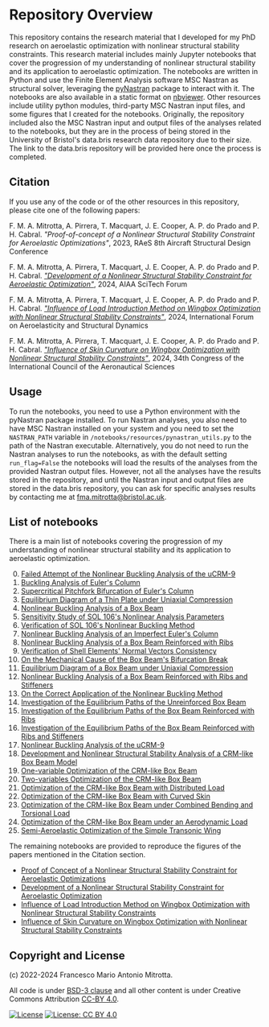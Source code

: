 # Repository Overview #

This repository contains the research material that I developed for my PhD research on aeroelastic optimization with nonlinear structural stability constraints. This research material includes mainly Jupyter notebooks that cover the progression of my understanding of nonlinear structural stability and its application to aeroelastic optimization. The notebooks are written in Python and use the Finite Element Analysis software MSC Nastran as structural solver, leveraging the [pyNastran](https://github.com/SteveDoyle2/pyNastran) package to interact with it. The notebooks are also available in a static format on [nbviewer](https://nbviewer.org/github/fmamitrotta/nonlinear-structural-stability-notebooks). Other resources include utility python modules, third-party MSC Nastran input files, and some figures that I created for the notebooks. Originally, the repository included also the MSC Nastran input and output files of the analyses related to the notebooks, but they are in the process of being stored in the University of Bristol's data.bris research data repository due to their size. The link to the data.bris repository will be provided here once the process is completed.

## Citation

If you use any of the code or of the other resources in this repository, please cite one of the following papers:

F. M. A. Mitrotta, A. Pirrera, T. Macquart, J. E. Cooper, A. P. do Prado and P. H. Cabral. _"Proof-of-concept of a Nonlinear Structural Stability Constraint for Aeroelastic Optimizations"_, 2023, RAeS 8th Aircraft Structural Design Conference

F. M. A. Mitrotta, A. Pirrera, T. Macquart, J. E. Cooper, A. P. do Prado and P. H. Cabral. [_"Development of a Nonlinear Structural Stability Constraint for Aeroelastic Optimization"_](https://doi.org/10.2514/6.2024-2412), 2024, AIAA SciTech Forum

F. M. A. Mitrotta, A. Pirrera, T. Macquart, J. E. Cooper, A. P. do Prado and P. H. Cabral. [_"Influence of Load Introduction Method on Wingbox Optimization with Nonlinear Structural Stability Constraints"_](https://conf.ifasd2024.nl/proceedings/documents/31.pdf), 2024, International Forum on Aeroelasticity and Structural Dynamics

F. M. A. Mitrotta, A. Pirrera, T. Macquart, J. E. Cooper, A. P. do Prado and P. H. Cabral. [_"Influence of Skin Curvature on Wingbox Optimization with Nonlinear Structural Stability Constraints"_](https://www.icas.org/icas_archive/icas2024/data/papers/icas2024_0114_paper.pdf), 2024, 34th Congress of the International Council of the Aeronautical Sciences


## Usage

To run the notebooks, you need to use a Python environment with the pyNastran package installed. To run Nastran analyses, you also need to have MSC Nastran installed on your system and you need to set the `NASTRAN_PATH` variable in `/notebooks/resources/pynastran_utils.py` to the path of the Nastran executable. Alternatively, you do not need to run the Nastran analyses to run the notebooks, as with the default setting `run_flag=False` the notebooks will load the results of the analyses from the provided Nastran output files. However, not all the analyses have the results stored in the repository, and until the Nastran input and output files are stored in the data.bris repository, you can ask for specific analyses results by contacting me at [fma.mitrotta@bristol.ac.uk](mailto:fma.mitrotta@bristol.ac.uk).

## List of notebooks

There is a main list of notebooks covering the progression of my understanding of nonlinear structural stability and its application to aeroelastic optimization.

0. [Failed Attempt of the Nonlinear Buckling Analysis of the uCRM-9](https://nbviewer.org/github/fmamitrotta/nonlinear-structural-stability-notebooks/blob/main/notebooks/00_Failed_Attempt_of_the_Nonlinear_Buckling_Analysis_of_the_uCRM-9.ipynb)
1. [Buckling Analysis of Euler's Column](https://nbviewer.org/github/fmamitrotta/nonlinear-structural-stability-notebooks/blob/main/notebooks/01_Buckling_Analysis_of_Euler_Column.ipynb)
2. [Supercritical Pitchfork Bifurcation of Euler's Column](https://nbviewer.org/github/fmamitrotta/nonlinear-structural-stability-notebooks/blob/main/notebooks/02_Supercritical_Pitchfork_Bifurcation_of_Euler_Column.ipynb)
3. [Equilibrium Diagram of a Thin Plate under Uniaxial Compression](https://nbviewer.org/github/fmamitrotta/nonlinear-structural-stability-notebooks/blob/main/notebooks/03_Equilibrium_Diagram_of_a_Thin_Plate_under_Uniaxial_Compression.ipynb)
4. [Nonlinear Buckling Analysis of a Box Beam](https://nbviewer.org/github/fmamitrotta/nonlinear-structural-stability-notebooks/blob/main/notebooks/04_Nonlinear_Buckling_Analysis_of_a_Box_Beam.ipynb)
5. [Sensitivity Study of SOL 106's Nonlinear Analysis Parameters](https://nbviewer.org/github/fmamitrotta/nonlinear-structural-stability-notebooks/blob/main/notebooks/05_Sensitivity_Study_of_SOL_106_Nonlinear_Analysis_Parameters.ipynb)
6. [Verification of SOL 106's Nonlinear Buckling Method](https://nbviewer.org/github/fmamitrotta/nonlinear-structural-stability-notebooks/blob/main/notebooks/06_Verification_of_SOL_106_Nonlinear_Buckling_Method.ipynb)
7. [Nonlinear Buckling Analysis of an Imperfect Euler's Column](https://nbviewer.org/github/fmamitrotta/nonlinear-structural-stability-notebooks/blob/main/notebooks/07_Nonlinear_Buckling_Analysis_of_an_Imperfect_Euler_Column.ipynb)
8. [Nonlinear Buckling Analysis of a Box Beam Reinforced with Ribs](https://nbviewer.org/github/fmamitrotta/nonlinear-structural-stability-notebooks/blob/main/notebooks/08_Nonlinear_Buckling_Analysis_of_a_Box_Beam_Reinforced_with_Ribs.ipynb)
9. [Verification of Shell Elements' Normal Vectors Consistency](https://nbviewer.org/github/fmamitrotta/nonlinear-structural-stability-notebooks/blob/main/notebooks/09_Verification_of_Shell_Elements_Normal_Vectors_Consistency.ipynb)
10. [On the Mechanical Cause of the Box Beam's Bifurcation Break](https://nbviewer.org/github/fmamitrotta/nonlinear-structural-stability-notebooks/blob/main/notebooks/10_On_the_Mechanical_Cause_of_the_Box_Beam_Bifurcation_Break.ipynb)
11. [Equilibrium Diagram of a Box Beam under Uniaxial Compression](https://nbviewer.org/github/fmamitrotta/nonlinear-structural-stability-notebooks/blob/main/notebooks/11_Equilibrium_Diagram_of_a_Box_Beam_Under_Uniaxial_Compression.ipynb)
12. [Nonlinear Buckling Analysis of a Box Beam Reinforced with Ribs and Stiffeners](https://nbviewer.org/github/fmamitrotta/nonlinear-structural-stability-notebooks/blob/main/notebooks/12_Nonlinear_Buckling_Analysis_of_a_Box_Beam_Reinforced_with_Ribs_and_Stiffeners.ipynb)
13. [On the Correct Application of the Nonlinear Buckling Method](https://nbviewer.org/github/fmamitrotta/nonlinear-structural-stability-notebooks/blob/main/notebooks/13_On_the_Correct_Application_of_the_Nonlinear_Buckling_Method.ipynb)
14. [Investigation of the Equilibrium Paths of the Unreinforced Box Beam](https://nbviewer.org/github/fmamitrotta/nonlinear-structural-stability-notebooks/blob/main/notebooks/14_Investigation_of_the_Equilibrium_Paths_of_the_Unreinforced_Box_Beam.ipynb)
15. [Investigation of the Equilibrium Paths of the Box Beam Reinforced with Ribs](https://nbviewer.org/github/fmamitrotta/nonlinear-structural-stability-notebooks/blob/main/notebooks/15_Investigation_of_the_Equilibrium_Paths_of_the_Box_Beam_Reinforced_with_Ribs.ipynb)
16. [Investigation of the Equilibrium Paths of the Box Beam Reinforced with Ribs and Stiffeners](https://nbviewer.org/github/fmamitrotta/nonlinear-structural-stability-notebooks/blob/main/notebooks/16_Investigation_of_the_Equilibrium_Paths_of_the_Box_Beam_Reinforced_with_Ribs_and_Stiffeners.ipynb)
17. [Nonlinear Buckling Analysis of the uCRM-9](https://nbviewer.org/github/fmamitrotta/nonlinear-structural-stability-notebooks/blob/main/notebooks/17_Nonlinear_Buckling_Analysis_of_the_uCRM-9.ipynb)
18. [Development and Nonlinear Structural Stability Analysis of a CRM-like Box Beam Model](https://nbviewer.org/github/fmamitrotta/nonlinear-structural-stability-notebooks/blob/main/notebooks/18_Development_and_Nonlinear_Structural_Stability_Analysis_of_a_CRM-like_Box_Beam_Model.ipynb)
19. [One-variable Optimization of the CRM-like Box Beam](https://nbviewer.org/github/fmamitrotta/nonlinear-structural-stability-notebooks/blob/main/notebooks/19_One-variable_Optimization_of_the_CRM-like_Box_Beam.ipynb)
20. [Two-variables Optimization of the CRM-like Box Beam](https://nbviewer.org/github/fmamitrotta/nonlinear-structural-stability-notebooks/blob/main/notebooks/20_Two-variables_Optimization_of_the_CRM-like_Box_Beam.ipynb)
21. [Optimization of the CRM-like Box Beam with Distributed Load](https://nbviewer.org/github/fmamitrotta/nonlinear-structural-stability-notebooks/blob/main/notebooks/21_Optimization_of_the_CRM-like_Box_Beam_with_Distributed_Load.ipynb)
22. [Optimization of the CRM-like Box Beam with Curved Skin](https://nbviewer.org/github/fmamitrotta/nonlinear-structural-stability-notebooks/blob/main/notebooks/22_Optimization_of_the_CRM-like_Box_Beam_with_Curved_Skin.ipynb)
23. [Optimization of the CRM-like Box Beam under Combined Bending and Torsional Load](https://nbviewer.org/github/fmamitrotta/nonlinear-structural-stability-notebooks/blob/main/notebooks/23_Optimization_of_the_CRM-like_Box_Beam_under_Combined_Bending_and_Torsional_Load.ipynb)
24. [Optimization of the CRM-like Box Beam under an Aerodynamic Load](https://nbviewer.org/github/fmamitrotta/nonlinear-structural-stability-notebooks/blob/main/notebooks/24_Optimization_of_the_CRM-like_Box_Beam_under_an_Aerodynamic_Load.ipynb)
25. [Semi-Aeroelastic Optimization of the Simple Transonic Wing](https://nbviewer.org/github/fmamitrotta/nonlinear-structural-stability-notebooks/blob/main/notebooks/25_Semi-Aeroelastic_Optimization_of_the_Simple_Transonic_Wing.ipynb)

The remaining notebooks are provided to reproduce the figures of the papers mentioned in the Citation section.

- [Proof of Concept of a Nonlinear Structural Stability Constraint for Aeroelastic Optimizations](https://nbviewer.org/github/fmamitrotta/nonlinear-structural-stability-notebooks/blob/main/notebooks/Proof_of_Concept_of_a_Nonlinear_Structural_Stability_Constraint_for_Aeroelastic_Optimization.ipynb)
- [Development of a Nonlinear Structural Stability Constraint for Aeroelastic Optimization](https://nbviewer.org/github/fmamitrotta/nonlinear-structural-stability-notebooks/blob/main/notebooks/Development_of_a_Nonlinear_Structural_Stability_Constraint_for_Aeroelastic_Optimization.ipynb)
- [Influence of Load Introduction Method on Wingbox Optimization with Nonlinear Structural Stability Constraints](https://nbviewer.org/github/fmamitrotta/nonlinear-structural-stability-notebooks/blob/main/notebooks/Influence_of_Load_Introduction_Method_on_Wingbox_Optimization_with_Nonlinear_Structural_Stability_Constraints.ipynb)
- [Influence of Skin Curvature on Wingbox Optimization with Nonlinear Structural Stability Constraints](https://nbviewer.org/github/fmamitrotta/nonlinear-structural-stability-notebooks/blob/main/notebooks/Influence_of_Skin_Curvature_on_Wingbox_Optimization_with_Nonlinear_Structural_Stability_Constraints.ipynb)

## Copyright and License

(c) 2022-2024 Francesco Mario Antonio Mitrotta.

All code is under [BSD-3 clause](https://spdx.org/licenses/BSD-3-Clause.html) and all other content is under Creative Commons Attribution [CC-BY 4.0](https://creativecommons.org/licenses/by/4.0/). 

[![License](https://img.shields.io/badge/License-BSD%203--Clause-blue.svg)](https://spdx.org/licenses/BSD-3-Clause.html) [![License: CC BY 4.0](https://img.shields.io/badge/License-CC%20BY%204.0-lightgrey.svg)](https://creativecommons.org/licenses/by/4.0/)
